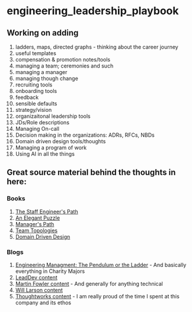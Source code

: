 # engineering_leadership_playbook



## Working on adding
1. ladders, maps, directed graphs - thinking about the career journey
2. useful templates
4. compensation & promotion notes/tools
5. managing a team; ceremonies and such
6. managing a manager
7. managing though change 
8. recruiting tools 
9. onboarding tools 
10. feedback 
11. sensible defaults
12. strategy/vision
13. organizaitonal leadership tools
14. JDs/Role descriptions
15. Managing On-call 
16. Decision making in the organizations: ADRs, RFCs, NBDs
17. Domain driven design tools/thoughts
18. Managing a program of work
19. Using AI in all the things


## Great source material behind the thoughts in here: 

### Books
1. [The Staff Engineer's Path](https://www.amazon.com/Staff-Engineers-Path-Individual-Contributors/dp/1098118731/)
2. [An Elegant Puzzle](https://www.amazon.com/Elegant-Puzzle-Systems-Engineering-Management/dp/1732265186)
3. [Manager's Path](https://www.amazon.com/Managers-Path-Leaders-Navigating-Growth/dp/1491973897/)
4. [Team Topologies](https://teamtopologies.com/books)
5. [Domain Driven Design](https://www.amazon.com/Domain-Driven-Design-Tackling-Complexity-Software/dp/0321125215)

### Blogs
1. [Engineering Managment: The Pendulum or the Ladder](https://charity.wtf/2019/01/04/engineering-management-the-pendulum-or-the-ladder/) - And basically everything in Charity Majors
2. [LeadDev content](https://leaddev.com/career-development/riding-the-ic-management-career-pendulum)
3. [Martin Fowler content](https://martinfowler.com/tags/collaboration.html) - And generally for anything technical
4. [Will Larson content](https://lethain.com/) 
5. [Thoughtworks content](https://www.thoughtworks.com/) - I am really proud of the time I spent at this company and its ethos